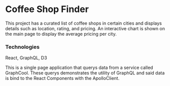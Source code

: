 # Coffee Shop Finder

This project has a curated list of coffee shops in certain cities and displays details such as location, rating, and pricing. An interactive chart is shown on the main page to display the average pricing per city.

### Technologies

React, GraphQL, D3

This is a single page application that querys data from a service called GraphCool. These querys demonstrates the utility of GraphQL and said data is bind to the React Components with the ApolloClient.
